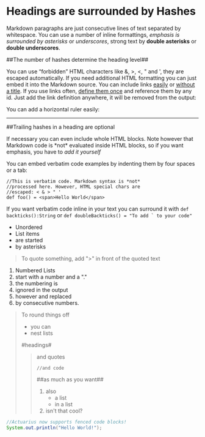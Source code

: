 Headings are surrounded by Hashes
=================================

Markdown paragraphs are just
consecutive lines of text separated
by whitespace. You can use a number of
inline formattings, *emphasis is surrounded by asterisks*
or _underscores_, strong text by **double asterisks**
or __double underscores__.

##The number of hashes determine the heading level##

You can use “forbidden” HTML characters
like &, >, <, " and ', they are escaped
automatically. If you need additional HTML
formatting you can <span class="mySpan">just embed</span>
it into the Markdown source. You can include links
[easily](http://example.com "with a title") or
[without a title](http://foo.example.com). If you use links often,
[define them once][someid] and reference them by any id.
Just add the link definition anywhere, it will be removed
from the output:

[someid]: http://example.com "You can add a title"

You can add a horizontal ruler easily:

*******************************************

##Trailing hashes in a heading are optional

<div class="special"> If necessary you can even include
whole HTML blocks. Note however that Markdown code is *not*
evaluated inside HTML blocks, so if you want emphasis, you
have to <em>add it yourself</em>
</div>

You can embed verbatim code examples by indenting them by
four spaces or a tab:

    //This is verbatim code. Markdown syntax is *not*
    //processed here. However, HTML special chars are
    //escaped: < & > " '
    def foo() = <span>Hello World</span>

If you want verbatim code inline in your text
you can surround it with `def backticks():String`
or ``def doubleBackticks() = "To add ` to your code"``

* Unordered
* List items
* are started
* by asterisks

> To quote something, add ">" in front of
> the quoted text

1. Numbered Lists
2. start with a number and a "."
234. the numbering is
1. ignored in the output
250880. however and replaced
9. by consecutive numbers.

> To round things off
>
> * you can
> * nest lists
>
> #headings#
> > and quotes
> >
> >     //and code
> >
> > ##as much as you want##
> >
> > 1. also
> >     * a list
> >     * in a list
> > 2. isn't that cool?

``` java
//Actuarius now supports fenced code blocks!
System.out.println("Hello World!");
```